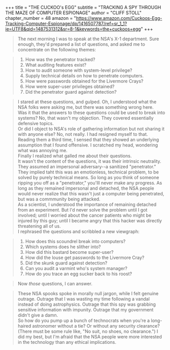 +++
title = "THE CUCKOO's EGG"
subtitle = "TRACKING A SPY THROUGH THE MAZE OF COMPUTER ESPIONAGE"
author = "CLIFF STOLL"
chapter_number = 48
amazon = "https://www.amazon.com/Cuckoos-Egg-Tracking-Computer-Espionage/dp/1416507787/ref=sr_1_1?ie=UTF8&qid=1487531312&sr=8-1&keywords=the+cuckoos+egg"
+++

> The next morning I was to speak at the NSA's X-1 department. Sure enough, they'd prepared a list of questions, and asked me to concentrate on the following themes:

> 1. How was the penetrator tracked?
> 2. What auditing features exist?
> 3. How to audit someone with system-level privilege?
> 4. Supply technical details on how to penetrate computers.
> 5. How were passwords obtained for the Livermore Crays?
> 6. How were super-user privileges obtained?
> 7. Did the penetrator guard against detection?

> I stared at these questions, and gulped. Oh, I understood what the NSA folks were asking me, but there was something wrong here.  
> Was it that the answers to these questions could be used to break into systems? No, that wasn't my objection. They covered essentially defensive topics.  
> Or did I object to NSA's role of gathering information but not sharing it with anyone else? No, not really. I had resigned myself to that.  
> Reading them a third time, I sensed that they showed an underlying assumption that I found offensive. I scratched my head, wondering what was annoying me.  
> Finally I realized what galled me about their questions.  
> It wasn't the content of the questions, it was their intrinsic neutrality. They assumed an impersonal adversary--a sanitized "penetrator." They implied taht this was an emotionless, technical problem, to be solved by purely technical means.
> So long as you think of someone ripping you off as a "penetrator," you'lll never make any progress. As long as they remained impersonal and detached, the NSA people would never realize that this wasn't just a computer being penetrated, but was a commmunity being attacked.  
> As a scientist, I understood the importance of remaining detached from an experiment. But I'd never solve the problem until I got involved; until I worried about the cancer patients who might be injured by this guy; until I became angry that this hacker was directly threatening all of us.  
> I rephrased the questions and scribbled a new viewgraph:  
  
> 1. How does this scoundrel break into computers?
> 2. Which systems does he slither into?  
> 3. How did this bastard become super-user?  
> 4. How did the louse get passwords to the Livermore Cray?  
> 5. Did the skunk guard against detection?  
> 6. Can you audit a varmint who's system manager?  
> 7. How do you trace an egg sucker back to his roost?  
  
> Now _those_ questions, I can answer.  
  
> These NSA spooks spoke in morally null jargon, while I felt genuine outrage. Outrage that I was wasting my time following a vandal instead of doing astrophysics. Outrage that this spy was grabbing sensitive information with impunity. Outrage that my government didn't give a damn.  
> So how do you pump up a bunch of technocrats when you're a long-haired astronomer without a tie? Or without any security clearance? (There must be some rule like, "No suit, no shoes, no clearance.") I did my best, but I'm afraid that the NSA people were more interested in the technology than any ethical implications.  